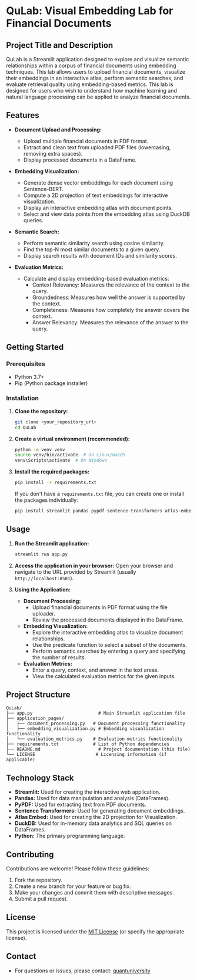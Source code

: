 # QuLab: Visual Embedding Lab for Financial Documents

## Project Title and Description

QuLab is a Streamlit application designed to explore and visualize semantic relationships within a corpus of financial documents using embedding techniques. This lab allows users to upload financial documents, visualize their embeddings in an interactive atlas, perform semantic searches, and evaluate retrieval quality using embedding-based metrics. This lab is designed for users who wish to understand how machine learning and natural language processing can be applied to analyze financial documents.

## Features

*   **Document Upload and Processing:**
    *   Upload multiple financial documents in PDF format.
    *   Extract and clean text from uploaded PDF files (lowercasing, removing extra spaces).
    *   Display processed documents in a DataFrame.

*   **Embedding Visualization:**
    *   Generate dense vector embeddings for each document using Sentence-BERT.
    *   Compute a 2D projection of text embeddings for interactive visualization.
    *   Display an interactive embedding atlas with document points.
    *   Select and view data points from the embedding atlas using DuckDB queries.

*   **Semantic Search:**
    *   Perform semantic similarity search using cosine similarity.
    *   Find the top-N most similar documents to a given query.
    *   Display search results with document IDs and similarity scores.

*   **Evaluation Metrics:**
    *   Calculate and display embedding-based evaluation metrics:
        *   Context Relevancy: Measures the relevance of the context to the query.
        *   Groundedness: Measures how well the answer is supported by the context.
        *   Completeness: Measures how completely the answer covers the context.
        *   Answer Relevancy: Measures the relevance of the answer to the query.

## Getting Started

### Prerequisites

*   Python 3.7+
*   Pip (Python package installer)

### Installation

1.  **Clone the repository:**

    ```bash
    git clone <your_repository_url>
    cd QuLab
    ```

2.  **Create a virtual environment (recommended):**

    ```bash
    python -m venv venv
    source venv/bin/activate  # On Linux/macOS
    venv\Scripts\activate  # On Windows
    ```

3.  **Install the required packages:**

    ```bash
    pip install -r requirements.txt
    ```

    If you don't have a `requirements.txt` file, you can create one or install the packages individually:

    ```bash
    pip install streamlit pandas pypdf sentence-transformers atlas-embed duckdb
    ```

## Usage

1.  **Run the Streamlit application:**

    ```bash
    streamlit run app.py
    ```

2.  **Access the application in your browser:**
    Open your browser and navigate to the URL provided by Streamlit (usually `http://localhost:8501`).

3.  **Using the Application:**
    *   **Document Processing:**
        *   Upload financial documents in PDF format using the file uploader.
        *   Review the processed documents displayed in the DataFrame.
    *   **Embedding Visualization:**
        *   Explore the interactive embedding atlas to visualize document relationships.
        *   Use the predicate function to select a subset of the documents.
        *   Perform semantic searches by entering a query and specifying the number of results.
    *   **Evaluation Metrics:**
        *   Enter a query, context, and answer in the text areas.
        *   View the calculated evaluation metrics for the given inputs.

## Project Structure

```
QuLab/
├── app.py                         # Main Streamlit application file
├── application_pages/
│   ├── document_processing.py   # Document processing functionality
│   ├── embedding_visualization.py # Embedding visualization functionality
│   └── evaluation_metrics.py    # Evaluation metrics functionality
├── requirements.txt             # List of Python dependencies
├── README.md                      # Project documentation (this file)
└── LICENSE                       # Licensing information (if applicable)
```

## Technology Stack

*   **Streamlit:** Used for creating the interactive web application.
*   **Pandas:** Used for data manipulation and analysis (DataFrames).
*   **PyPDF:** Used for extracting text from PDF documents.
*   **Sentence Transformers:** Used for generating document embeddings.
*   **Atlas Embed:** Used for creating the 2D projection for Visualization.
*   **DuckDB:** Used for in-memory data analytics and SQL queries on DataFrames.
*   **Python:** The primary programming language.

## Contributing

Contributions are welcome!  Please follow these guidelines:

1.  Fork the repository.
2.  Create a new branch for your feature or bug fix.
3.  Make your changes and commit them with descriptive messages.
4.  Submit a pull request.

## License

This project is licensed under the [MIT License](LICENSE) (or specify the appropriate license).

## Contact

*   For questions or issues, please contact: [quantuniversity](https://www.quantuniversity.com/)
